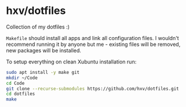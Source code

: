 # hxv/dotfiles
Collection of my dotfiles :)

`Makefile` should install all apps and link all configuration files. I wouldn't recommend running it by anyone but me - existing files will be removed, new packages will be installed.

To setup everything on clean Xubuntu installation run:
```bash
sudo apt install -y make git
mkdir ~/Code
cd Code
git clone --recurse-submodules https://github.com/hxv/dotfiles.git
cd dotfiles
make
```
